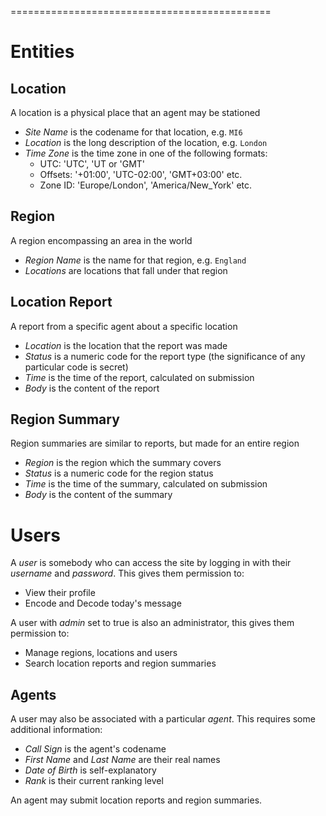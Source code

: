 =============================================

# Entities

## Location

A location is a physical place that an agent may be stationed

- _Site Name_ is the codename for that location, e.g. `MI6`
- _Location_ is the long description of the location, e.g. `London`
- _Time Zone_ is the time zone in one of the following formats:
  - UTC: 'UTC', 'UT or 'GMT'
  - Offsets: '+01:00', 'UTC-02:00', 'GMT+03:00' etc.
  - Zone ID: 'Europe/London', 'America/New_York' etc.

## Region

A region encompassing an area in the world

- _Region Name_ is the name for that region, e.g. `England`
- _Locations_ are locations that fall under that region

## Location Report

A report from a specific agent about a specific location

- _Location_ is the location that the report was made
- _Status_ is a numeric code for the report type (the significance of any
  particular code is secret)
- _Time_ is the time of the report, calculated on submission
- _Body_ is the content of the report

## Region Summary

Region summaries are similar to reports, but made for an entire region

- _Region_ is the region which the summary covers
- _Status_ is a numeric code for the region status
- _Time_ is the time of the summary, calculated on submission
- _Body_ is the content of the summary

# Users

A _user_ is somebody who can access the site by logging in with their
_username_ and _password_. This gives them permission to:

- View their profile
- Encode and Decode today's message

A user with _admin_ set to true is also an administrator, this gives them
permission to:

- Manage regions, locations and users
- Search location reports and region summaries

## Agents

A user may also be associated with a particular _agent_. This requires some
additional information:

- _Call Sign_ is the agent's codename
- _First Name_ and _Last Name_ are their real names
- _Date of Birth_ is self-explanatory
- _Rank_ is their current ranking level

An agent may submit location reports and region summaries.
